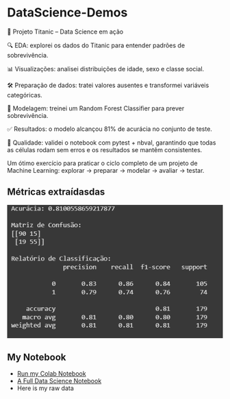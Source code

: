 # DataScience-Demos

🚢 Projeto Titanic – Data Science em ação

🔍 EDA: explorei os dados do Titanic para entender padrões de sobrevivência.

📊 Visualizações: analisei distribuições de idade, sexo e classe social.

🛠 Preparação de dados: tratei valores ausentes e transformei variáveis categóricas.

🌲 Modelagem: treinei um Random Forest Classifier para prever sobrevivência.

✅ Resultados: o modelo alcançou 81% de acurácia no conjunto de teste.

🧪 Qualidade: validei o notebook com pytest + nbval, garantindo que todas as células rodam sem erros e os resultados se mantêm consistentes.

Um ótimo exercício para praticar o ciclo completo de um projeto de Machine Learning: explorar → preparar → modelar → avaliar → testar.

## Métricas extraídasdas

![Métricas de avaliação](metrics.png)

## My Notebook

* [Run my Colab Notebook](https://colab.research.google.com/drive/1jH-0nJX2s9Xaev6RcoGnCo2HaEUOU0ge?usp=sharing)
* [A Full Data Science Notebook](https://github.com/pablicio/Data-science-demos/blob/main/Titanic_simple_test.ipynb)
* Here is my raw data